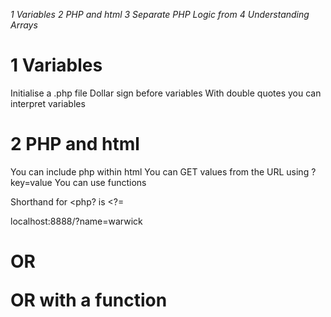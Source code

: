 *1 Variables*
*2 PHP and html*
*3 Separate PHP Logic from*
*4 Understanding Arrays*

# 1 Variables
Initialise a .php file
Dollar sign before variables
With double quotes you can interpret variables 


<script>
<?php 

$name = "Warwick"

echo "Hello, $name"
OR
echo "Hello, [$name]"
OR 
echo "Hello, " . $name 
</script>

# 2 PHP and html
You can include php within html
You can GET values from the URL using ?key=value
You can use functions

Shorthand for <php? is <?= 

localhost:8888/?name=warwick

<html>

<h1>
<?php echo "Hello, " . $_GET['name']; ?>

OR 

<?= echo "Hello, " . $_GET['name']; ?>

OR with a function

<?= "Hello, " . htmlspecialchars($_GET['name'])>
</h1>

</html>